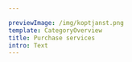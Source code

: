 ```yaml
---

previewImage: /img/koptjanst.png
template: CategoryOverview
title: Purchase services
intro: Text
---
```

